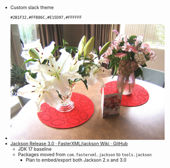 - Custom slack theme
  ```
  #2B1F32,#FFB86C,#E15D97,#FFFFFF
  ```
- ![DSCF2123.jpeg](../assets/DSCF2123_1741389897434_0.jpeg)
- [Jackson Release 3.0 · FasterXML/jackson Wiki · GitHub](https://github.com/FasterXML/jackson/wiki/Jackson-Release-3.0)
	- JDK 17 baseline
	- Packages moved from `com.fasterxml.jackson` to `tools.jackson`
		- Plan to embed/export both Jackson 2.x and 3.0